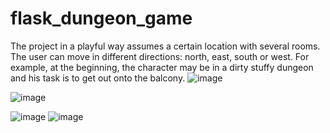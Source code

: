 # flask_dungeon_game
The project in a playful way assumes a certain location with several rooms. The user can move in different directions: north, east, south or west. For example, at the beginning, the character may be in a dirty stuffy dungeon and his task is to get out onto the balcony.
![image](https://github.com/lukovskiy54/flask_dungeon_game/assets/88405806/278aa649-0ab4-4f96-99b8-50f9a010a13b)

![image](https://github.com/lukovskiy54/flask_dungeon_game/assets/88405806/21ab4163-0e42-4a66-99fd-c9f94392e2a9)

![image](https://github.com/lukovskiy54/flask_dungeon_game/assets/88405806/f62dc5f1-d538-481f-a2fc-0d997e51916d)
![image](https://github.com/lukovskiy54/flask_dungeon_game/assets/88405806/4565fd22-b5ae-4329-8b64-27ce48d60143)
